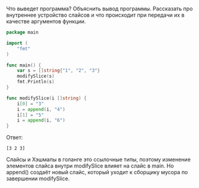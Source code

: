 Что выведет программа? Объяснить вывод программы. Рассказать про внутреннее устройство слайсов и что происходит при передачи их в качестве аргументов функции.

```go
package main

import (
	"fmt"
)

func main() {
	var s = []string{"1", "2", "3"}
	modifySlice(s)
	fmt.Println(s)
}

func modifySlice(i []string) {
	i[0] = "3"
	i = append(i, "4")
	i[1] = "5"
	i = append(i, "6")
}
```

Ответ:
```
[3 2 3]
```
Слайсы и Хэшмапы в голанге это ссылочные типы, поэтому изменение элементов слайса внутри modifySlice влияет на слайс в main. Но append() создаёт новый слайс, который уходит к сборщику мусора по завершении modifySlice.